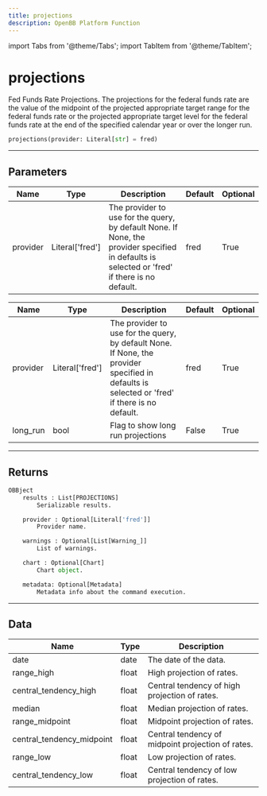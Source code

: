 ```yaml
---
title: projections
description: OpenBB Platform Function
---
```


import Tabs from '@theme/Tabs';
import TabItem from '@theme/TabItem';

# projections

Fed Funds Rate Projections.
    The projections for the federal funds rate are the value of the midpoint of the
    projected appropriate target range for the federal funds rate or the projected
    appropriate target level for the federal funds rate at the end of the specified
    calendar year or over the longer run.

```python wordwrap
projections(provider: Literal[str] = fred)
```

---

## Parameters

<Tabs>
<TabItem value="standard" label="Standard">

| Name | Type | Description | Default | Optional |
| ---- | ---- | ----------- | ------- | -------- |
| provider | Literal['fred'] | The provider to use for the query, by default None. If None, the provider specified in defaults is selected or 'fred' if there is no default. | fred | True |
</TabItem>

<TabItem value='fred' label='fred'>

| Name | Type | Description | Default | Optional |
| ---- | ---- | ----------- | ------- | -------- |
| provider | Literal['fred'] | The provider to use for the query, by default None. If None, the provider specified in defaults is selected or 'fred' if there is no default. | fred | True |
| long_run | bool | Flag to show long run projections | False | True |
</TabItem>

</Tabs>

---

## Returns

```python wordwrap
OBBject
    results : List[PROJECTIONS]
        Serializable results.

    provider : Optional[Literal['fred']]
        Provider name.

    warnings : Optional[List[Warning_]]
        List of warnings.

    chart : Optional[Chart]
        Chart object.

    metadata: Optional[Metadata]
        Metadata info about the command execution.
```

---

## Data

<Tabs>
<TabItem value="standard" label="Standard">

| Name | Type | Description |
| ---- | ---- | ----------- |
| date | date | The date of the data. |
| range_high | float | High projection of rates. |
| central_tendency_high | float | Central tendency of high projection of rates. |
| median | float | Median projection of rates. |
| range_midpoint | float | Midpoint projection of rates. |
| central_tendency_midpoint | float | Central tendency of midpoint projection of rates. |
| range_low | float | Low projection of rates. |
| central_tendency_low | float | Central tendency of low projection of rates. |
</TabItem>

</Tabs>

